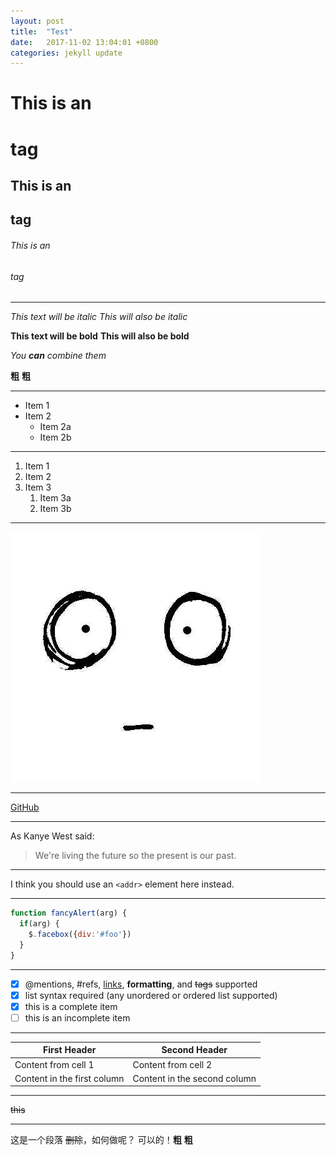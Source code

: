 ```yaml
---
layout: post
title:  "Test"
date:   2017-11-02 13:04:01 +0800
categories: jekyll update
---
```

# This is an <h1> tag
## This is an <h2> tag
###### This is an <h6> tag   
---
*This text will be italic*
_This will also be italic_

**This text will be bold**
__This will also be bold__

_You **can** combine them_

**粗**
**粗**

---

* Item 1
* Item 2
  * Item 2a
  * Item 2b

---

1. Item 1
1. Item 2
1. Item 3
   1. Item 3a
   1. Item 3b

---

![GitHub Logo](/image/avatar.jpg)

---

[GitHub](http://github.com)

---

As Kanye West said:

> We're living the future so
> the present is our past.

---

I think you should use an
`<addr>` element here instead.

---

```javascript
function fancyAlert(arg) {
  if(arg) {
    $.facebox({div:'#foo'})
  }
}
```

---

- [x] @mentions, #refs, [links](), **formatting**, and <del>tags</del> supported
- [x] list syntax required (any unordered or ordered list supported)
- [x] this is a complete item
- [ ] this is an incomplete item

---

First Header | Second Header
------------ | -------------
Content from cell 1 | Content from cell 2
Content in the first column | Content in the second column

---

~~this~~

---

这是一个段落 ~~删除~~，如何做呢？
可以的！**粗**
**粗**

